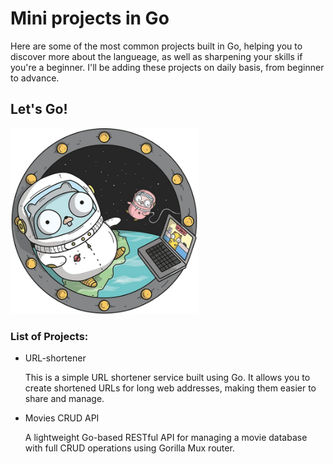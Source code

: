 # Mini projects in Go
Here are some of the most common projects built in Go, helping you to discover more about the langueage, as well as sharpening your skills if you're a beginner. I'll be adding these projects on daily basis, from beginner to advance.  

## Let's Go!
<img src="gopher-space.jpg" alt="Gopher in Space" width="300">

### List of Projects:

* URL-shortener
  
  This is a simple URL shortener service built using Go. It allows you to create shortened URLs for long web addresses, making them easier to share and manage.

* Movies CRUD API
  
  A lightweight Go-based RESTful API for managing a movie database with full CRUD operations using Gorilla Mux router.
